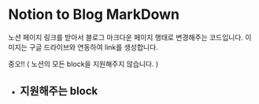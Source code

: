 # Notion to Blog MarkDown

노션 페이지 링크를 받아서 블로그 마크다운 페이지 행태로 변경해주는 코드입니다.
이미지는 구글 드라이브와 연동하여 link를 생성합니다.

중오!! ( 노션의 모든 block을 지원해주지 않습니다. )

- 지원해주는 block
  - 